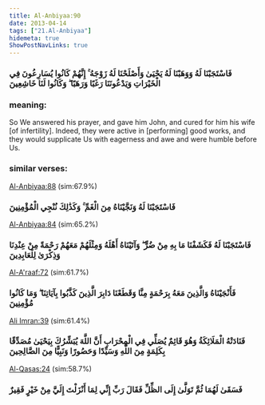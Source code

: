 ```yaml
---
title: Al-Anbiyaa:90
date: 2013-04-14
tags: ["21.Al-Anbiyaa"]
hidemeta: true 
ShowPostNavLinks: true 
---
```

### فَاسْتَجَبْنَا لَهُ وَوَهَبْنَا لَهُ يَحْيَىٰ وَأَصْلَحْنَا لَهُ زَوْجَهُ ۚ إِنَّهُمْ كَانُوا يُسَارِعُونَ فِي الْخَيْرَاتِ وَيَدْعُونَنَا رَغَبًا وَرَهَبًا ۖ وَكَانُوا لَنَا خَاشِعِينَ
### meaning: 
So We answered his prayer, and gave him John, and cured for him his wife [of infertility]. Indeed, they were active in [performing] good works, and they would supplicate Us with eagerness and awe and were humble before Us.
### similar verses: 

[Al-Anbiyaa:88](/21/88) (sim:67.9%)

### فَاسْتَجَبْنَا لَهُ وَنَجَّيْنَاهُ مِنَ الْغَمِّ ۚ وَكَذَٰلِكَ نُنْجِي الْمُؤْمِنِينَ

[Al-Anbiyaa:84](/21/84) (sim:65.2%)

### فَاسْتَجَبْنَا لَهُ فَكَشَفْنَا مَا بِهِ مِنْ ضُرٍّ ۖ وَآتَيْنَاهُ أَهْلَهُ وَمِثْلَهُمْ مَعَهُمْ رَحْمَةً مِنْ عِنْدِنَا وَذِكْرَىٰ لِلْعَابِدِينَ

[Al-A'raaf:72](/7/72) (sim:61.7%)

### فَأَنْجَيْنَاهُ وَالَّذِينَ مَعَهُ بِرَحْمَةٍ مِنَّا وَقَطَعْنَا دَابِرَ الَّذِينَ كَذَّبُوا بِآيَاتِنَا ۖ وَمَا كَانُوا مُؤْمِنِينَ

[Ali Imran:39](/3/39) (sim:61.4%)

### فَنَادَتْهُ الْمَلَائِكَةُ وَهُوَ قَائِمٌ يُصَلِّي فِي الْمِحْرَابِ أَنَّ اللَّهَ يُبَشِّرُكَ بِيَحْيَىٰ مُصَدِّقًا بِكَلِمَةٍ مِنَ اللَّهِ وَسَيِّدًا وَحَصُورًا وَنَبِيًّا مِنَ الصَّالِحِينَ

[Al-Qasas:24](/28/24) (sim:58.7%)

### فَسَقَىٰ لَهُمَا ثُمَّ تَوَلَّىٰ إِلَى الظِّلِّ فَقَالَ رَبِّ إِنِّي لِمَا أَنْزَلْتَ إِلَيَّ مِنْ خَيْرٍ فَقِيرٌ
